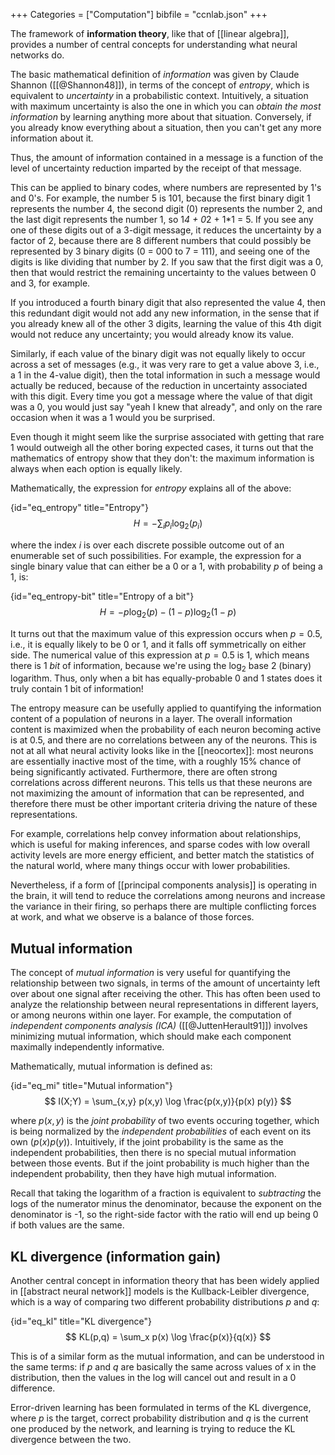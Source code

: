 +++
Categories = ["Computation"]
bibfile = "ccnlab.json"
+++

The framework of **information theory**, like that of [[linear algebra]], provides a number of central concepts for understanding what neural networks do.

The basic mathematical definition of _information_ was given by Claude Shannon ([[@Shannon48]]), in terms of the concept of _entropy_, which is equivalent to _uncertainty_ in a probabilistic context. Intuitively, a situation with maximum uncertainty is also the one in which you can _obtain the most information_ by learning anything more about that situation. Conversely, if you already know everything about a situation, then you can't get any more information about it.

Thus, the amount of information contained in a message is a function of the level of uncertainty reduction imparted by the receipt of that message.

This can be applied to binary codes, where numbers are represented by 1's and 0's. For example, the number 5 is 101, because the first binary digit 1 represents the number 4, the second digit (0) represents the number 2, and the last digit represents the number 1, so 1*4 + 0*2 + 1*1 = 5. If you see any one of these digits out of a 3-digit message, it reduces the uncertainty by a factor of 2, because there are 8 different numbers that could possibly be represented by 3 binary digits (0 = 000 to 7 = 111), and seeing one of the digits is like dividing that number by 2. If you saw that the first digit was a 0, then that would restrict the remaining uncertainty to the values between 0 and 3, for example.

If you introduced a fourth binary digit that also represented the value 4, then this redundant digit would not add any new information, in the sense that if you already knew all of the other 3 digits, learning the value of this 4th digit would not reduce any uncertainty; you would already know its value.

Similarly, if each value of the binary digit was not equally likely to occur across a set of messages (e.g., it was very rare to get a value above 3, i.e., a 1 in the 4-value digit), then the total information in such a message would actually be reduced, because of the reduction in uncertainty associated with this digit. Every time you got a message where the value of that digit was a 0, you would just say "yeah I knew that already", and only on the rare occasion when it was a 1 would you be surprised.

Even though it might seem like the surprise associated with getting that rare 1 would outweigh all the other boring expected cases, it turns out that the mathematics of entropy show that they don't: the maximum information is always when each option is equally likely.

Mathematically, the expression for _entropy_ explains all of the above:

{id="eq_entropy" title="Entropy"}
$$
H = - \sum_i p_i \log_2(p_i)
$$

where the index $i$ is over each discrete possible outcome out of an enumerable set of such possibilities. For example, the expression for a single binary value that can either be a 0 or a 1, with probability $p$ of being a 1, is:

{id="eq_entropy-bit" title="Entropy of a bit"}
$$
H = - p \log_2(p) - (1-p) \log_2(1-p)
$$

It turns out that the maximum value of this expression occurs when $p = 0.5$, i.e., it is equally likely to be 0 or 1, and it falls off symmetrically on either side. The numerical value of this expression at $p = 0.5$ is 1, which means there is 1 _bit_ of information, because we're using the $\log_2$ base 2 (binary) logarithm. Thus, only when a bit has equally-probable 0 and 1 states does it truly contain 1 bit of information!

The entropy measure can be usefully applied to quantifying the information content of a population of neurons in a layer. The overall information content is maximized when the probability of each neuron becoming active is at 0.5, and there are no correlations between any of the neurons. This is not at all what neural activity looks like in the [[neocortex]]: most neurons are essentially inactive most of the time, with a roughly 15% chance of being significantly activated. Furthermore, there are often strong correlations across different neurons. This tells us that these neurons are not maximizing the amount of information that can be represented, and therefore there must be other important criteria driving the nature of these representations.

For example, correlations help convey information about relationships, which is useful for making inferences, and sparse codes with low overall activity levels are more energy efficient, and better match the statistics of the natural world, where many things occur with lower probabilities.

Nevertheless, if a form of [[principal components analysis]] is operating in the brain, it will tend to reduce the correlations among neurons and increase the variance in their firing, so perhaps there are multiple conflicting forces at work, and what we observe is a balance of those forces.

## Mutual information

The concept of _mutual information_ is very useful for quantifying the relationship between two signals, in terms of the amount of uncertainty left over about one signal after receiving the other. This has often been used to analyze the relationship between neural representations in different layers, or among neurons within one layer. For example, the computation of _independent components analysis (ICA)_ ([[@JuttenHerault91]]) involves minimizing mutual information, which should make each component maximally independently informative.

Mathematically, mutual information is defined as:

{id="eq_mi" title="Mutual information"}
$$
I(X;Y) = \sum_{x,y} p(x,y) \log \frac{p(x,y)}{p(x) p(y)}
$$

where $p(x,y)$ is the _joint probability_ of two events occuring together, which is being normalized by the _independent probabilities_ of each event on its own ($p(x) p(y)$). Intuitively, if the joint probability is the same as the independent probabilities, then there is no special mutual information between those events. But if the joint probability is much higher than the independent probability, then they have high mutual information.

Recall that taking the logarithm of a fraction is equivalent to _subtracting_ the logs of the numerator minus the denominator, because the exponent on the denominator is -1, so the right-side factor with the ratio will end up being 0 if both values are the same.

## KL divergence (information gain)

Another central concept in information theory that has been widely applied in [[abstract neural network]] models is the Kullback-Leibler divergence, which is a way of comparing two different probability distributions $p$ and $q$:

{id="eq_kl" title="KL divergence"}
$$
KL(p,q) = \sum_x p(x) \log \frac{p(x)}{q(x)}
$$

This is of a similar form as the mutual information, and can be understood in the same terms: if $p$ and $q$ are basically the same across values of x in the distribution, then the values in the log will cancel out and result in a 0 difference.

Error-driven learning has been formulated in terms of the KL divergence, where $p$ is the target, correct probability distribution and $q$ is the current one produced by the network, and learning is trying to reduce the KL divergence between the two.

